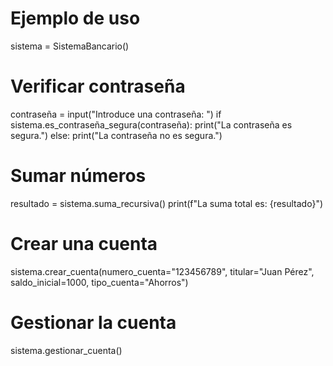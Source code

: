 
# Ejemplo de uso
sistema = SistemaBancario()

# Verificar contraseña
contraseña = input("Introduce una contraseña: ")
if sistema.es_contraseña_segura(contraseña):
    print("La contraseña es segura.")
else:
    print("La contraseña no es segura.")

# Sumar números
resultado = sistema.suma_recursiva()
print(f"La suma total es: {resultado}")

# Crear una cuenta
sistema.crear_cuenta(numero_cuenta="123456789", titular="Juan Pérez", saldo_inicial=1000, tipo_cuenta="Ahorros")

# Gestionar la cuenta
sistema.gestionar_cuenta()
